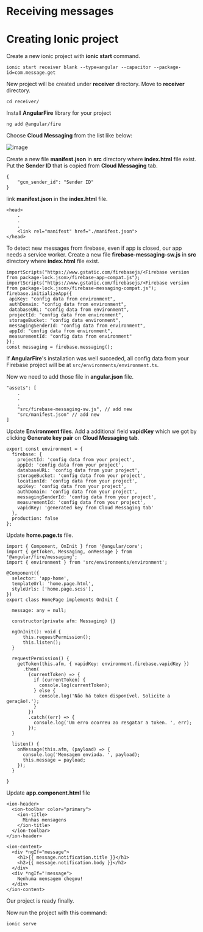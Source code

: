 # Receiving messages

# Creating Ionic project

Create a new ionic project with **ionic start** command.

```
ionic start receiver blank --type=angular --capacitor --package-id=com.message.get
```

New project will be created under **receiver** directory. Move to **receiver** directory.

```
cd receiver/
```

Install **AngularFire** library for your project

```
ng add @angular/fire
```

Choose **Cloud Messaging** from the list like below:

![image](https://user-images.githubusercontent.com/73944895/192631340-c5d6af71-bc6f-47ae-93c3-c630607d4f67.png)

Create a new file **manifest.json** in **src** directory where **index.html** file exist. Put the **Sender ID** that is copied from **Cloud Messaging** tab.

```
{
    "gcm_sender_id": "Sender ID"
}
```

link **manifest.json** in the **index.html** file.

```
<head>
    .
    .
    .
    <link rel="manifest" href="./manifest.json">
</head>
```

To detect new messages from firebase, even if app is closed, our app needs a service worker. Create a new file **firebase-messaging-sw.js** in **src** directory where **index.html** file exist.

```
importScripts("https://www.gstatic.com/firebasejs/<Firebase version from package-lock.json>/firebase-app-compat.js");
importScripts("https://www.gstatic.com/firebasejs/<Firebase version from package-lock.json>/firebase-messaging-compat.js");
firebase.initializeApp({
 apiKey: "config data from environment",
 authDomain: "config data from environment",
 databaseURL: "config data from environment",
 projectId: "config data from environment",
 storageBucket: "config data environment",
 messagingSenderId: "config data from environment",
 appId: "config data from environment",
 measurementId: "config data from environment"
});
const messaging = firebase.messaging();
```

If **AngularFire**'s installation was well succeded, all config data from your Firebase project will be at `src/environments/environment.ts`.

Now we need to add those file in **angular.json** file.

```
"assets": [
    .
    .
    .
    "src/firebase-messaging-sw.js", // add new
    "src/manifest.json" // add new
]
```

Update **Environment files**. Add a additional field **vapidKey** which we got by clicking **Generate key pair** on **Cloud Messaging tab**.

```
export const environment = {
  firebase: {
    projectId: 'config data from your project',
    appId: 'config data from your project',
    databaseURL: 'config data from your project',
    storageBucket: 'config data from your project',
    locationId: 'config data from your project',
    apiKey: 'config data from your project',
    authDomain: 'config data from your project',
    messagingSenderId: 'config data from your project',
    measurementId: 'config data from your project',
    vapidKey: 'generated key from Cloud Messaging tab'
  },
  production: false
};
```

Update **home.page.ts** file.

```
import { Component, OnInit } from '@angular/core';
import { getToken, Messaging, onMessage } from '@angular/fire/messaging';
import { environment } from 'src/environments/environment';

@Component({
  selector: 'app-home',
  templateUrl: 'home.page.html',
  styleUrls: ['home.page.scss'],
})
export class HomePage implements OnInit {

  message: any = null;

  constructor(private afm: Messaging) {}

  ngOnInit(): void {
      this.requestPermission();
      this.listen();
  }

  requestPermission() {
    getToken(this.afm, { vapidKey: environment.firebase.vapidKey })
      .then(
        (currentToken) => {
          if (currentToken) {
            console.log(currentToken);
          } else {
            console.log('Não há token disponível. Solicite a geração!.');
          }
        })
        .catch((err) => {
          console.log('Um erro ocorreu ao resgatar a token. ', err);
        });
  }

  listen() {
    onMessage(this.afm, (payload) => {
      console.log('Mensagem enviada. ', payload);
      this.message = payload;
    });
  }

}
```

Update **app.component.html** file

```
<ion-header>
  <ion-toolbar color="primary">
    <ion-title>
      Minhas mensagens
    </ion-title>
  </ion-toolbar>
</ion-header>

<ion-content>
  <div *ngIf="message">
    <h1>{{ message.notification.title }}</h1>
    <h2>{{ message.notification.body }}</h2>
  </div>
  <div *ngIf="!message">
    Nenhuma mensagem chegou!
  </div>
</ion-content>
```

Our project is ready finally.

Now run the project with this command:

```
ionic serve
```
